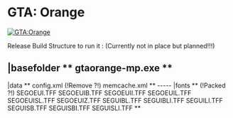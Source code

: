 # GTA: Orange

[![GTA:Orange](http://orange-mp.com/forum/images/flatty/logo.png)](http://orange-mp.com/)

Release Build Structure to run it : (Currently not in place but planned!!!)


|basefolder
**
gtaorange-mp.exe
**
---
   |data
    **
   config.xml
   (!Remove ?!)
   memcache.xml
   **
    -----
	     |fonts
		 **
		 (!Packed ?!)
		 SEGOEUI.TFF
		 SEGOEUIB.TFF
		 SEGOEUII.TFF
		 SEGOEUIL.TFF
		 SEGOEUISL.TFF
		 SEGOEUIZ.TFF
		 SEGUIBL.TFF
		 SEGUIBLI.TFF
		 SEGUILI.TFF
		 SEGUISB.TFF
		 SEGUISBI.TFF
		 SEGUISLI.TFF
		 **